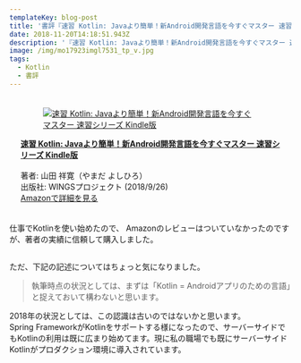 ```yaml
---
templateKey: blog-post
title: '書評『速習 Kotlin: Javaより簡単！新Android開発言語を今すぐマスター 速習シリーズ』'
date: 2018-11-20T14:18:51.943Z
description: '『速習 Kotlin: Javaより簡単！新Android開発言語を今すぐマスター 速習シリーズ』の書評です。'
image: /img/mo17923imgl7531_tp_v.jpg
tags:
  - Kotlin
  - 書評
---
```

  <div class="columns" style="margin:20px">
    <div class="column is-8">
      <div class="box">
        <article class="media">
          <div class="media-left">
            <a href="https://www.amazon.co.jp/exec/obidos/asin/B07HQMNLCV/kmtblog-22/">
              <figure class="image">
                <img src="https://images-fe.ssl-images-amazon.com/images/I/51opWCuz3YL._SL160_.jpg" alt="速習 Kotlin: Javaより簡単！新Android開発言語を今すぐマスター 速習シリーズ Kindle版" />
              </figure>
            </a>
          </div>
          <div class="media-content">
            <div class="content">
              <p>
                <a href="https://www.amazon.co.jp/exec/obidos/asin/B07HQMNLCV/kmtblog-22/" class="is-size-5"><strong>速習 Kotlin: Javaより簡単！新Android開発言語を今すぐマスター 速習シリーズ Kindle版</strong></a><br /><br />
                著者: 山田 祥寛（やまだ よしひろ）<br />
                出版社: WINGSプロジェクト (2018/9/26)<br />
                <a href="https://www.amazon.co.jp/exec/obidos/asin/B07HQMNLCV/kmtblog-22/">Amazonで詳細を見る</a>
              </p>
            </div>
          </div>
        </article>
      </div>
    </div>
  </div >

仕事でKotlinを使い始めたので、
Amazonのレビューはついていなかったのですが、著者の実績に信頼して購入しました。

## 

ただ、下記の記述についてはちょっと気になりました。  

> 執筆時点の状況としては、まずは「Kotlin = Androidアプリのための言語」と捉えておいて構わないと思います。

2018年の状況としては、この認識は古いのではないかと思います。  
Spring FrameworkがKotlinをサポートする様になったので、サーバーサイドでもKotlinの利用は既に広まり始めてます。現に私の職場でも既にサーバーサイドKotlinがプロダクション環境に導入されています。



